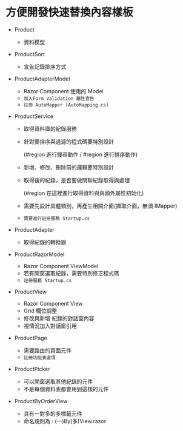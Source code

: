 # 方便開發快速替換內容樣板

* Product
  * 資料模型

* ProductSort
  * 宣告記錄排序方式

* ProductAdapterModel
  * Razor Component 使用的 Model
  * `加入Form Validation 屬性宣告` 
  * `註冊 AutoMapper (AutoMapping.cs)`

* ProductService
  * 取得資料庫的紀錄服務
  * 針對要排序與過濾的程式碼要特別設計 
    
    (#region 進行搜尋動作 / #region 進行排序動作)
  * 新增、修改、刪除前的邏輯要特別設計
  * 取得後的紀錄，是否要做關聯紀錄取得與處理 
    
    (#region 在這裡進行取得資料與與額外屬性初始化)
  * 需要先設計具體類別，再產生相關介面(擷取介面，無須 IMapper)
  * `需要進行註冊服務 Startup.cs`

* ProductAdapter
  * 取得紀錄的轉換器

* ProductRazorModel
  * Razor Component ViewModel
  * 若有開窗選取紀錄，需要特別修正程式碼
  * `註冊服務 Startup.cs`

* ProductView
  * Razor Component View
  * Grid 欄位調整
  * 修改與新增 紀錄的對話窗內容
  * 視情況加入對話窗引用

* ProductPage
  * 需要路由的頁面元件
  * `註冊功能表選項`

* ProductPicker
  * 可以開窗選取其他紀錄的元件
  * 不是每個資料表都會用到這樣的元件

* ProductByOrderView
  * 具有一對多的多標籤元件
  * 命名規則為 : (一)By(多)View.razor

